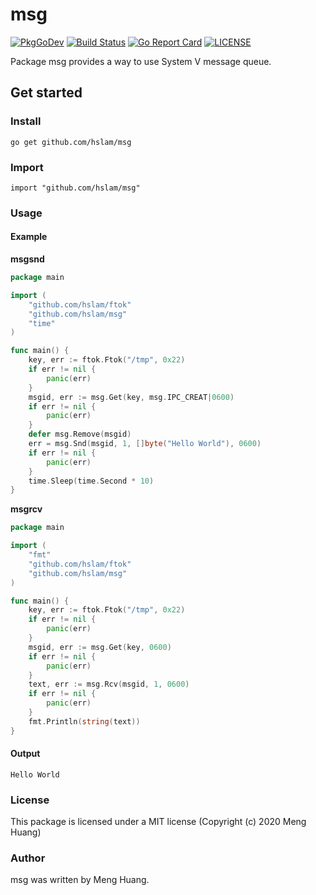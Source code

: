 # msg
[![PkgGoDev](https://pkg.go.dev/badge/github.com/hslam/msg)](https://pkg.go.dev/github.com/hslam/msg)
[![Build Status](https://travis-ci.org/hslam/msg.svg?branch=master)](https://travis-ci.org/hslam/msg)
[![Go Report Card](https://goreportcard.com/badge/github.com/hslam/msg)](https://goreportcard.com/report/github.com/hslam/msg)
[![LICENSE](https://img.shields.io/github/license/hslam/msg.svg?style=flat-square)](https://github.com/hslam/msg/blob/master/LICENSE)

Package msg provides a way to use System V message queue.

## Get started

### Install
```
go get github.com/hslam/msg
```
### Import
```
import "github.com/hslam/msg"
```
### Usage
#### Example
**msgsnd**
```go
package main

import (
	"github.com/hslam/ftok"
	"github.com/hslam/msg"
	"time"
)

func main() {
	key, err := ftok.Ftok("/tmp", 0x22)
	if err != nil {
		panic(err)
	}
	msgid, err := msg.Get(key, msg.IPC_CREAT|0600)
	if err != nil {
		panic(err)
	}
	defer msg.Remove(msgid)
	err = msg.Snd(msgid, 1, []byte("Hello World"), 0600)
	if err != nil {
		panic(err)
	}
	time.Sleep(time.Second * 10)
}
```
**msgrcv**
```go
package main

import (
	"fmt"
	"github.com/hslam/ftok"
	"github.com/hslam/msg"
)

func main() {
	key, err := ftok.Ftok("/tmp", 0x22)
	if err != nil {
		panic(err)
	}
	msgid, err := msg.Get(key, 0600)
	if err != nil {
		panic(err)
	}
	text, err := msg.Rcv(msgid, 1, 0600)
	if err != nil {
		panic(err)
	}
	fmt.Println(string(text))
}
```

#### Output
```
Hello World
```

### License
This package is licensed under a MIT license (Copyright (c) 2020 Meng Huang)


### Author
msg was written by Meng Huang.


